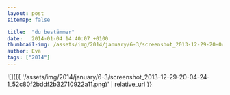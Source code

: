 ```yaml
---
layout: post
sitemap: false

title:  "du bestämmer"
date:   2014-01-04 14:40:07 +0100
thumbnail-img: /assets/img/2014/january/6-3/screenshot_2013-12-29-20-04-24-1_52c80f2bddf2b32710922a11.png
author: Eva
tags: ["2014"]
---
```




![]({{ '/assets/img/2014/january/6-3/screenshot_2013-12-29-20-04-24-1_52c80f2bddf2b32710922a11.png)'  | relative_url }}


